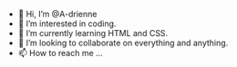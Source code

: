 - 👋 Hi, I’m @A-drienne
- 👀 I’m interested in coding. 
- 🌱 I’m currently learning HTML and CSS. 
- 💞️ I’m looking to collaborate on everything and anything. 
- 📫 How to reach me ... 

<!---
A-drienne/A-drienne is a ✨ special ✨ repository because its `README.md` (this file) appears on your GitHub profile.
You can click the Preview link to take a look at your changes.
--->
